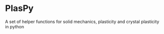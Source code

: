 # PlasPy
A set of helper functions for solid mechanics, plasticity and crystal plasticity in python
